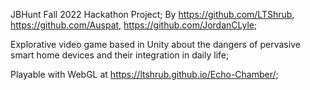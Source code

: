 JBHunt Fall 2022 Hackathon Project;
By https://github.com/LTShrub, https://github.com/Auspat, https://github.com/JordanCLyle;

Explorative video game based in Unity about the dangers of pervasive smart home devices and their integration in daily life;

Playable with WebGL at https://ltshrub.github.io/Echo-Chamber/;
